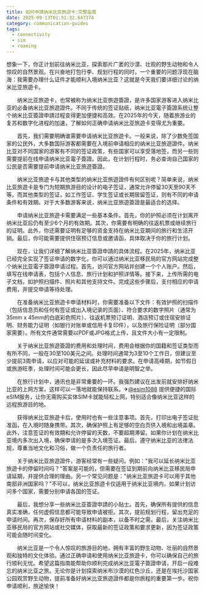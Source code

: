 ```yaml
---
title: 如何申請纳米比亚旅遊卡:完整指南
date: 2025-09-13T01:51:32.547374
category: communication-guides
tags:
  - connectivity
  - sim
  - roaming
---
```


想象一下，你正计划前往纳米比亚，探索那片广袤的沙漠、壮观的野生动物和令人惊叹的自然景观。在兴奋地打包行李、规划行程的同时，一个重要的问题浮现在脑海：我需要办理什么证件才能顺利入境纳米比亚？这就是今天我们要详细讨论的纳米比亚旅遊卡。

　　纳米比亚旅遊卡，也常被称为纳米比亚旅遊簽證，是许多国家游客进入纳米比亚的必备纳米比亚旅遊證件。不同于传统的签证贴纸，纳米比亚電子簽證系统让整个纳米比亚簽證申請过程变得更加便捷和高效。在2025年的今天，随着旅游业的复苏和数字化进程的加速，了解如何正确申请纳米比亚旅遊卡变得尤为重要。

　　首先，我们需要明确谁需要申请纳米比亚旅遊卡。一般来说，除了少数免签国家的公民外，大多数国际游客都需要在入境前申请相应的纳米比亚旅遊證件。纳米比亚对不同国家的游客有不同的签证政策，有些国家可以享受落地签，而另一些则需要提前在线申请纳米比亚電子簽證。因此，在计划行程时，务必查询自己国家的公民是否需要提前申请纳米比亚旅遊簽證。

　　纳米比亚旅遊卡与其他类型的纳米比亚旅遊證件有何区别呢？简单来说，纳米比亚旅遊卡是专门为短期旅游目的设计的电子签证，通常允许停留30天至90天不等。而其他类型的签证，如工作签证、学生签证或长期居留签证，则有不同的申请条件和有效期。对于大多数游客来说，纳米比亚旅遊簽證是最适合的选择。

　　申请纳米比亚旅遊卡需要满足一些基本条件。首先，你的护照必须在计划离开纳米比亚后仍有至少6个月的有效期。其次，你需要有明确的往返机票或继续旅行的证明。此外，你还需要证明有足够的资金支持在纳米比亚期间的旅行和生活开销。最后，你可能需要提供住宿预订信息或邀请函，具体取决于你的旅行计划。

　　现在，让我们详细了解纳米比亚簽證申請的具体流程。在2025年，纳米比亚已经完全实现了签证申请的数字化，你可以通过纳米比亚移民局的官方网站完成整个纳米比亚電子簽證申请过程。首先，访问官方网站并创建一个个人账户。然后，填写在线申请表，包括个人信息、旅行计划和护照详情等。接下来，上传所需的电子文档，如护照扫描件、照片和其他支持文件。完成这些步骤后，支付相应的申请费用，并提交申请等待处理。

　　在准备纳米比亚旅遊卡申请材料时，你需要准备以下文件：有效护照的扫描件（包括信息页和任何有签证或出入境记录的页面）、符合要求的数字照片（通常为35mm x 45mm的白底彩色照片）、往返机票预订证明、酒店预订或住宿安排证明、财务能力证明（如银行对账单或信用卡复印件），以及旅行保险证明（部分国家需要）。所有文件通常需要以PDF或JPG格式上传，且文件大小有一定限制。

　　关于纳米比亚旅遊簽證的费用和处理时间，费用会根据你的国籍和签证类型而有所不同，一般在30至100美元之间。处理时间通常为3至10个工作日，但建议至少提前3周申请，以应对可能的延误或补充材料的要求。在申请高峰期，如节假日或旅游旺季，处理时间可能会更长，因此尽早申请是明智之举。

　　在旅行计划中，通讯也是非常重要的一环。我强烈建议在出发前就安排好纳米比亚的上网方案，这样可以一落地就能保持联系。✈[@esim1088](https://t.me/s/esim1088) 提供便捷的国际eSIM服务，让你无需购买实体SIM卡就能轻松上网，特别适合像纳米比亚这样的远程旅游目的地。

　　获得纳米比亚旅遊卡后，使用时也有一些注意事项。首先，打印出电子签证批准函，在入境时随身携带。其次，确保护照上有足够的空白页供入境和出境盖章。此外，注意签证的有效期和允许停留的天数，不要超期滞留。如果你计划在纳米比亚境内多次出入境，确保申请的是多次入境签证。最后，遵守纳米比亚的法律法规，尊重当地文化和习俗，做一个负责任的旅行者。

　　关于纳米比亚旅遊證件，游客经常有一些疑问。例如："我可以延长纳米比亚旅遊卡的停留时间吗？"答案是可能的，但需要在签证到期前向纳米比亚移民局申请延期，并提供合理的理由。另一个常见问题是："纳米比亚旅遊卡可以用于其他南部非洲国家吗？"不可以，纳米比亚旅遊卡仅适用于纳米比亚境内，如果计划访问多个国家，需要分别申请各国的签证。

　　最后，我想分享一些纳米比亚簽證申請的小贴士。首先，确保所有提供的信息真实准确，任何虚假信息都可能导致申请被拒。其次，提前规划行程，留出充足的申请时间。再次，保存好所有申请材料的副本，以备不时之需。最后，关注纳米比亚移民局的官方网站或社交媒体，获取最新的签证政策和要求更新，因为签证政策可能会随时间变化。

　　纳米比亚是一个令人惊叹的旅游目的地，拥有丰富的野生动物、壮丽的自然景观和独特的文化体验。通过正确申请和使用纳米比亚旅遊卡，你可以确保自己的旅行顺利无忧。希望这篇指南能帮助你顺利完成纳米比亚電子簽證申请，开启一段难忘的纳米比亚之旅。无论你是计划探索纳米布沙漠的红色沙丘，还是在埃托沙国家公园观赏野生动物，提前准备好纳米比亚旅遊證件都是你旅程的重要第一步。祝你申请顺利，旅途愉快！